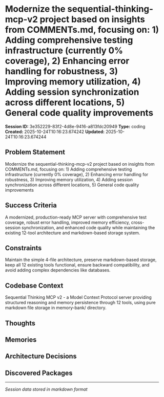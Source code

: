 # Modernize the sequential-thinking-mcp-v2 project based on insights from COMMENTs.md, focusing on: 1) Adding comprehensive testing infrastructure (currently 0% coverage), 2) Enhancing error handling for robustness, 3) Improving memory utilization, 4) Adding session synchronization across different locations, 5) General code quality improvements

**Session ID:** 3e352229-83f2-4d8e-9416-a813fdc20949
**Type:** coding
**Created:** 2025-10-24T10:16:23.674242
**Updated:** 2025-10-24T10:16:23.674244

## Problem Statement
Modernize the sequential-thinking-mcp-v2 project based on insights from COMMENTs.md, focusing on: 1) Adding comprehensive testing infrastructure (currently 0% coverage), 2) Enhancing error handling for robustness, 3) Improving memory utilization, 4) Adding session synchronization across different locations, 5) General code quality improvements

## Success Criteria
A modernized, production-ready MCP server with comprehensive test coverage, robust error handling, improved memory efficiency, cross-session synchronization, and enhanced code quality while maintaining the existing 12-tool architecture and markdown-based storage system.

## Constraints
Maintain the simple 4-file architecture, preserve markdown-based storage, keep all 12 existing tools functional, ensure backward compatibility, and avoid adding complex dependencies like databases.

## Codebase Context
Sequential Thinking MCP v2 - a Model Context Protocol server providing structured reasoning and memory persistence through 12 tools, using pure markdown file storage in memory-bank/ directory.

## Thoughts

## Memories

## Architecture Decisions

## Discovered Packages

---
*Session data stored in markdown format*
